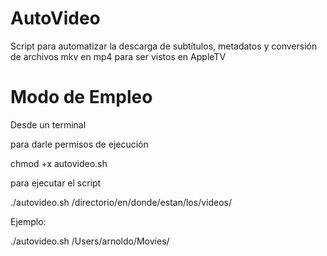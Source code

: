 # AutoVideo
Script para automatizar la descarga de subtítulos, metadatos y conversión de archivos mkv en mp4 para ser vistos en AppleTV

# Modo de Empleo

Desde un terminal

para darle permisos de ejecución

chmod +x autovideo.sh

para ejecutar el script

./autovideo.sh /directorio/en/donde/estan/los/videos/

Ejemplo:

./autovideo.sh /Users/arnoldo/Movies/
